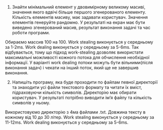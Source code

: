 1. Знайти мінімальний елемент у двовимірному великому масиві,
значення якого вдвічі більше першого згенерованого елементу.
Кількість елементів масиву, має задавати користувач. Значення
елементів генеруйте рандомно.
У результаті на екран має бути виведено згенерований масив,
результат виконання задачі та час роботи програми.

Обираємо массив 100 на 100.
Work stealing виконується у середньому за 1-2ms.
Work dealing виконується у середньому за 5-6ms.
Так відбувається, тому що підход work-stealing дозволяє використати максимальні можливості кожного потока для обчислення необхідної інформації. У варіанті work dealing потоки можуть бути вільними(після виконання задач) і чекати на інший поток, який ще не завершив виконання. 


2. Напишіть програму, яка буде проходити по файлам певної
директорії та знаходити усі файли текстового формату та читати їх
вміст, підраховуючи кількість символів.
Директорію має обирати користувач.
У результаті потрібно виводити ім’я файлу та кількість символів у
ньому.

Використовуємо директорію з 4ма файлами .txt. Довжина тексту в кожному від 10 до 30 літер.
Work stealing виконується у середньому за 11-12ms.
Work dealing виконується у середньому за 5-6ms.

